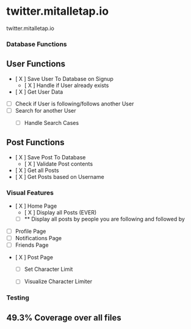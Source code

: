# twitter.mitalletap.io
twitter.mitalletap.io




### Database Functions
## User Functions
- [ X ] Save User To Database on Signup
  - [ X ] Handle if User already exists
- [ X ] Get User Data
- [ ] Check if User is following/follows another User
- [ ] Search for another User
  - [ ] Handle Search Cases 


## Post Functions
- [ X ] Save Post To Database
  - [ X ] Validate Post contents
- [ X ] Get all Posts 
- [ X ] Get Posts based on Username


### Visual Features
- [ X ] Home Page
  - [ X ] Display all Posts (EVER)
  - [ ] ** Display all posts by people  you are following and followed by
- [ ] Profile Page
- [ ] Notifications Page
- [ ] Friends Page
- [ X ] Post Page
  - [ ] Set Character Limit
  - [ ] Visualize Character Limiter



### Testing
## 49.3% Coverage over all files